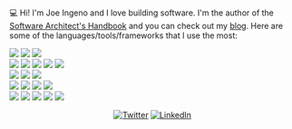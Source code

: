 💻 Hi! I'm Joe Ingeno and I love building software. I'm the author of the [Software Architect's Handbook](https://www.amazon.com/Software-Architects-Handbook-implementing-architecture/dp/1788624068) and you can check out my [blog](https://ingeno.io/). Here are some of the languages/tools/frameworks that I use the most:

[![](https://img.shields.io/static/v1?label=&message=C%23%0A&color=239120&logo=c-sharp&logoColor=FFFFFF)]() [![](https://img.shields.io/static/v1?label=&message=.NET&color=5C2D91&logo=.net&logoColor=FFFFFF)]() [![](https://img.shields.io/static/v1?label=&message=Git&color=F05032&logo=git&logoColor=FFFFFF)]()  
[![](https://img.shields.io/static/v1?label=&message=JavaScript&color=F7DF1E&logo=javascript&logoColor=FFFFFF)]() [![](https://img.shields.io/static/v1?label=&message=TypeScript&color=007ACC&logo=typescript&logoColor=FFFFFF)]() [![](https://img.shields.io/static/v1?label=&message=HTML5&color=E34F26&logo=html5&logoColor=FFFFFF)]() [![](https://img.shields.io/static/v1?label=&message=CSS3&color=1572B6&logo=css3&logoColor=FFFFFF)]() [![](https://img.shields.io/static/v1?label=&message=XAML&color=0C54C2&logo=xaml&logoColor=FFFFFF)]()  
[![](https://img.shields.io/static/v1?label=&message=Visual%20Studio&color=5C2D91&logo=visual-studio&logoColor=FFFFFF)]() [![](https://img.shields.io/static/v1?label=&message=Visual%20Studio%20Code&color=007ACC&logo=visual-studio-code&logoColor=FFFFFF)]() [![](https://img.shields.io/static/v1?label=&message=Postman&color=FF6C37&logo=postman&logoColor=FFFFFF)]()  
[![](https://img.shields.io/static/v1?label=&message=Microsoft%20SQL%20Server&color=CC2927&logo=microsoft-sql-server&logoColor=FFFFFF)]() [![](https://img.shields.io/static/v1?label=&message=Oracle&color=F80000&logo=oracle&logoColor=FFFFFF)]() [![](https://img.shields.io/static/v1?label=&message=MySQL&color=4479A1&logo=mysql&logoColor=FFFFFF)]() [![](https://img.shields.io/static/v1?label=&message=Redis&color=DC382D&logo=redis&logoColor=FFFFFF)]()  
[![](https://img.shields.io/static/v1?label=&message=Microsoft%20Azure&color=0089D6&logo=microsoft-azure&logoColor=FFFFFF)]() [![](https://img.shields.io/static/v1?label=&message=NuGet&color=004880&logo=nuget&logoColor=FFFFFF)]() [![](https://img.shields.io/static/v1?label=&message=JSON&color=000000&logo=json&logoColor=FFFFFF)]() [![](https://img.shields.io/static/v1?label=&message=npm&color=CB3837&logo=npm&logoColor=FFFFFF)]() [![](https://img.shields.io/static/v1?label=&message=Node.js&color=339933&logo=node.js&logoColor=FFFFFF)]()  

<p align="center">
	<a href="https://twitter.com/JoeIngeno"><img src="https://img.shields.io/twitter/follow/JoeIngeno?label=%20@JoeIngeno&style=social" alt="Twitter"></a>
	<a href="https://www.linkedin.com/in/joeingeno"><img src="https://img.shields.io/badge/LinkedIn--_.svg?style=social&logo=linkedin" alt="LinkedIn"></a>
</p>
